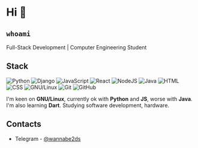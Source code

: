 # Hi 👋
## `whoami`

Full-Stack Development | Computer Engineering Student

## Stack
![Python](https://img.shields.io/badge/-Python-3572a5?style=flat-square&logo=python&logoColor=white) ![Django](https://img.shields.io/badge/-Django-092E20?style=flat-square&logo=django&logoColor=white) ![JavaScript](https://img.shields.io/badge/-JavaScript-orange?style=flat-square&logo=javascript&logoColor=white) ![React](https://img.shields.io/badge/-React-292961?style=flat-square&logo=react&logoColor=white) ![NodeJS](https://img.shields.io/badge/-Node.JS-026E00?style=flat-square&logo=node.js&logoColor=white) ![Java](https://img.shields.io/badge/-Java-b07219?style=flat-square&logo=java&logoColor=white) ![HTML](https://img.shields.io/badge/-HTML-e34c26?style=flat-square&logo=html5&logoColor=white) ![CSS](https://img.shields.io/badge/-CSS-563d7c?style=flat-square&logo=css3&logoColor=white) ![GNU/Linux](https://img.shields.io/badge/-GNU/Linux-1793D1?style=flat-square&logo=linux&logoColor=white) ![Git](https://img.shields.io/badge/-Git-F44D27?style=flat-square&logo=git&logoColor=white) ![GitHub](https://img.shields.io/badge/-GitHub-24292E?style=flat-square&logo=github&logoColor=white) 

I'm keen on **GNU/Linux**, currently ok with **Python** and **JS**, worse with **Java**. I'm also learning **Dart**.
Studying software development, hardware.


## Contacts
* Telegram - [@wannabe2ds](https://t.me/wannabe2ds)

